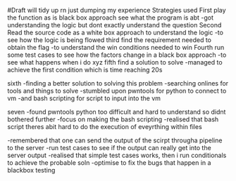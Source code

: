 #Draft
will tidy up rn just dumping my experience
Strategies used
First play the function as is black box approach see what the program is abt
-got understanding the logic but dont exactly understand the question
Second Read the source code as a white box approach to understand the logic
-to see how the logic is being flowed
third find the requirement needed to obtain the flag
-to understand the win conditions needed to win
Fourth run some test cases to see how the factors change in a black box approach
-to see what happens when i do xyz
fifth find a solution to solve
-managed to achieve the first condition which is time reaching 20s

sixth
-finding a better solution to solving this problem
-searching onlines for tools and things to solve
-stumbled upon pwntools for python to connect to vm
-and bash scripting for script to input into the vm

seven 
-found pwntools python too difficult and hard to understand so didnt bothered further
-focus on making the bash scripting
-realised that bash script theres abit hard to do the execution of eveyrthing within files

-remembered that one can send the output of the scirpt througha  pipeline to the server 
-run test cases to see if the output can really get into the server output
-realised that simple test cases works, then i run conditionals to achieve the probable soln
-optimise to fix the bugs that happen in a blackbox testing 

